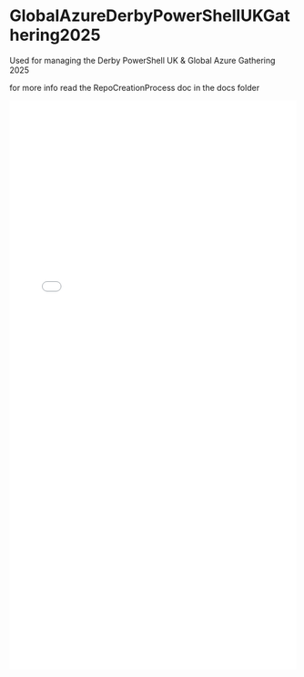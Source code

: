 # GlobalAzureDerbyPowerShellUKGathering2025

Used for managing the Derby PowerShell UK & Global Azure Gathering 2025

for more info read the RepoCreationProcess doc in the docs folder


<iframe src="./docs/RepoCreationProcess.md" width="100%" height="1000" frameborder="0" style="border: none;"></iframe>
